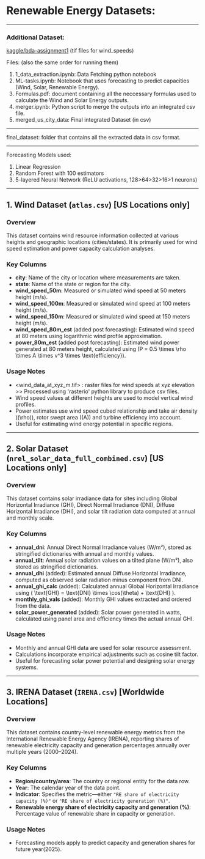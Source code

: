 # Renewable Energy Datasets:

---

### Additional Dataset: 

[kaggle/bda-assignment1](https://www.kaggle.com/datasets/shirshakkp/bda-assignment1)
(tif files for wind_speeds)

Files:  (also the same order for running them)

1. 1_data_extraction.ipynb: Data Fetching python notebook
2. ML-tasks.ipynb: Notebook that uses forecasting to predict capacities (Wind, Solar, Renewable Energy).
3. Formulas.pdf: document containing all the neccessary formulas used to calculate the Wind and Solar Energy outputs.
4. merger.ipynb: Python script to merge the outputs into an integrated csv file.
5. merged_us_city_data: Final integrated Dataset (in csv)

---
final_dataset: folder that contains all the extracted data in csv format.

---

Forecasting Models used:

1. Linear Regression
2. Random Forest with 100 estimators
3. 5-layered Neural Network (ReLU activations, 128>64>32>16>1 neurons) 

---

## 1. Wind Dataset (`atlas.csv`) [US Locations only]

### Overview

This dataset contains wind resource information collected at various heights and geographic locations (cities/states). It is primarily used for wind speed estimation and power capacity calculation analyses.

### Key Columns

- **city**: Name of the city or location where measurements are taken.
- **state**: Name of the state or region for the city.
- **wind_speed_50m**: Measured or simulated wind speed at 50 meters height (m/s).
- **wind_speed_100m**: Measured or simulated wind speed at 100 meters height (m/s).
- **wind_speed_150m**: Measured or simulated wind speed at 150 meters height (m/s).
- **wind_speed_80m_est** (added post forecasting): Estimated wind speed at 80 meters using logarithmic wind profile approximation.
- **power_80m_est** (added post forecasting): Estimated wind power generated at 80 meters height, calculated using \(P = 0.5 \times \rho \times A \times v^3 \times \text{efficiency}\).

### Usage Notes

- <wind_data_at_xyz_m.tif> : raster files for wind speeds at xyz elevation >> Processed using 'rasterio' python library to produce csv files.
- Wind speed values at different heights are used to model vertical wind profiles.
- Power estimates use wind speed cubed relationship and take air density (\(\rho\)), rotor swept area (\(A\)) and turbine efficiency into account.
- Useful for estimating wind energy potential in specific regions.

---

## 2. Solar Dataset (`nrel_solar_data_full_combined.csv`) [US Locations only]

### Overview

This dataset contains solar irradiance data for sites including Global Horizontal Irradiance (GHI), Direct Normal Irradiance (DNI), Diffuse Horizontal Irradiance (DHI), and solar tilt radiation data computed at annual and monthly scale.

### Key Columns

- **annual_dni**: Annual Direct Normal Irradiance values (W/m²), stored as stringified dictionaries with annual and monthly values.
- **annual_tilt**: Annual solar radiation values on a tilted plane (W/m²), also stored as stringified dictionaries.
- **annual_dhi** (added): Estimated annual Diffuse Horizontal Irradiance, computed as observed solar radiation minus component from DNI.
- **annual_ghi_calc** (added): Calculated annual Global Horizontal Irradiance using \( \text{GHI} = \text{DNI} \times \cos(\theta) + \text{DHI} \).
- **monthly_ghi_vals** (added): Monthly GHI values extracted and ordered from the data.
- **solar_power_generated** (added): Solar power generated in watts, calculated using panel area and efficiency times the actual annual GHI.

### Usage Notes

- Monthly and annual GHI data are used for solar resource assessment.
- Calculations incorporate empirical adjustments such as cosine tilt factor.
- Useful for forecasting solar power potential and designing solar energy systems.

---

## 3. IRENA Dataset (`IRENA.csv`)	[Worldwide Locations]

### Overview

This dataset contains country-level renewable energy metrics from the International Renewable Energy Agency (IRENA), reporting shares of renewable electricity capacity and generation percentages annually over multiple years (2000–2024).

### Key Columns

- **Region/country/area**: The country or regional entity for the data row.
- **Year**: The calendar year of the data point.
- **Indicator**: Specifies the metric—either `"RE share of electricity capacity (%)"` or `"RE share of electricity generation (%)"`.
- **Renewable energy share of electricity capacity and generation (%)**: Percentage value of renewable share in capacity or generation.

### Usage Notes

- Forecasting models apply to predict capacity and generation shares for future year(2025).
